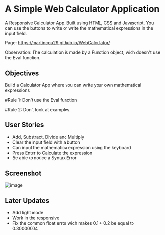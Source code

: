 # A Simple Web Calculator Application

A Responsive Calculator App. Built using HTML, CSS and Javascript. You can use the buttons to write or write the mathematical expressions in the input field.

Page:
https://martincou29.github.io/WebCalculator/

Observation:
The calculation is made by a Function object, wich doesn't use the Eval function.

## Objectives

Build a Calculator App where you can write your own mathematical expressions

#Rule 1: Don't use the Eval function

#Rule 2: Don't look at examples.

## User Stories

- Add, Substract, Divide and Multiply
- Clear the input field with a button
- Can input the mathematica expression using the keyboard
- Press Enter to Calculate the expression
- Be able to notice a Syntax Error

## Screenshot

![image](https://user-images.githubusercontent.com/60389576/130826297-0dd6639a-9dd2-43c2-9f53-d40f6a712780.png)

## Later Updates

- Add light mode
- Work in the responsive
- Fix the common float error wich makes 0.1 + 0.2 be equal to 0.30000004
